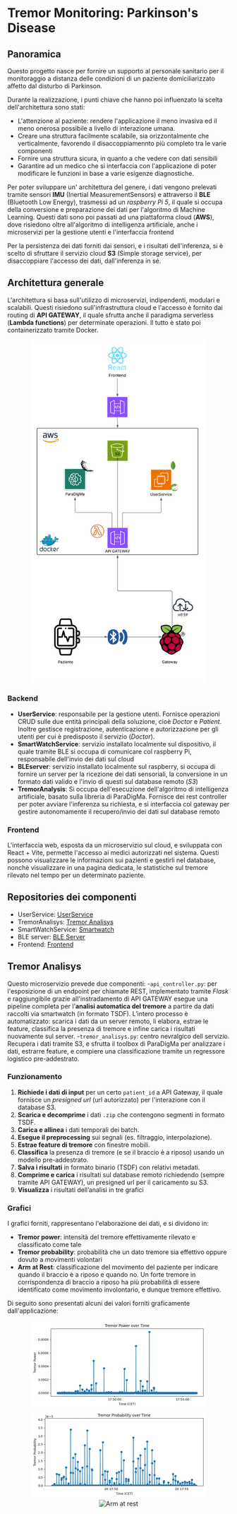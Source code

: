 # Tremor Monitoring: Parkinson's Disease

## Panoramica

Questo progetto nasce per fornire un supporto al personale sanitario per il monitoraggio a distanza delle condizioni di un paziente domiciliarizzato
affetto dal disturbo di Parkinson.

Durante la realizzazione, i punti chiave che hanno poi influenzato la scelta dell'architettura sono stati:
- L'attenzione al paziente: rendere l'applicazione il meno invasiva ed il meno onerosa possibile a livello di interazione umana.
- Creare una struttura facilmente scalabile, sia orizzontalmente che verticalmente, favorendo il disaccoppiamennto più completo tra le varie componenti
- Fornire una struttura sicura, in quanto a che vedere con dati sensibili
- Garantire ad un medico che si interfaccia con l'applicazione di poter modificare le funzioni in base a varie esigenze diagnostiche.

Per poter sviluppare un' architettura del genere, i dati vengono prelevati tramite sensori **IMU** (Inertial MeasurementSensors) e attraverso il **BLE** (Bluetooth Low Energy), trasmessi ad un *raspberry Pi 5*, il quale si occupa della conversione e preparazione dei dati per l'algoritmo di Machine Learning. Questi dati sono poi passati ad una piattaforma cloud (**AWS**), dove risiedono oltre all'algoritmo di intelligenza artificiale, anche i microservizi per la gestione utenti e l'interfaccia frontend

Per la persistenza dei dati forniti dai sensori, e i risultati dell'inferenza, si è scelto di sfruttare il servizio cloud **S3** (Simple storage service), per disaccoppiare l'accesso dei dati, dall'inferenza in sé.


## Architettura generale

L'architettura si basa sull'utilizzo di microservizi, indipendenti, modulari e scalabili. Questi risiedono sull'infrastruttura cloud e l'accesso è fornito dai routing di **API GATEWAY**, il quale sfrutta anche il paradigma serverless (**Lambda functions**) per determinate operazioni.
Il tutto è stato poi containerizzato tramite Docker.

<div align="center">
  <img src="img/FullProject.png" alt="Descrizione" width="400"/>
</div>


### Backend
- **UserService**: responsabile per la  gestione utenti. Fornisce operazioni CRUD sulle due entità principali della soluzione, cioè *Doctor* e *Patient*. Inoltre gestisce  registrazione, autenticazione e autorizzazione per gli utenti per cui è predisposto il servizio (*Doctor*).
- **SmartWatchService**: servizio installato localmente sul dispositivo, il quale tramite BLE si occupa di comunicare col raspberry Pi, responsabile dell'invio dei dati sul cloud
- **BLEserver**: servizio installato localmente sul raspberry, si occupa di fornire un server per la ricezione dei dati sensoriali, la conversione in un formato dati valido e l'invio di questi sul database remoto (*S3*)
- **TremorAnalysis**: Si occupa dell'esecuzione dell'algoritmo di intelligenza artificiale, basato sulla libreria di ParaDigMa. Fornisce dei rest controller per poter avviare l'inferenza su richiesta, e si interfaccia col gateway per gestire autonomamente il recupero/invio dei dati sul database remoto

### Frontend

L'interfaccia web, esposta da un microservizio sul cloud, e sviluppata con React + Vite, permette l'accesso ai medici autorizzati nel sistema. Questi possono visualizzare le informazioni sui pazienti e gestirli nel database, nonchè visualizzare in una pagina dedicata, le statistiche sul tremore rilevato nel tempo per un determinato paziente.

## Repositories dei componenti
- UserService: [UserService]([https://esempio.com](https://github.com/UniSalento-IDALab-IoTCourse-2024-2025/wot-project-UserService-PiccinnoFesta))
- TremorAnalisys: [Tremor Analisys]([https://esempio.com](https://github.com/UniSalento-IDALab-IoTCourse-2024-2025/wot-project-TremorAnalysis-PiccinnoFesta))
- SmartWatchService: [Smartwatch]([https://esempio.com](https://github.com/UniSalento-IDALab-IoTCourse-2024-2025/wot-project-smartwatch-PiccinnoFesta))
- BLE server: [BLE Server]([http](https://github.com/UniSalento-IDALab-IoTCourse-2024-2025/wot-project-BLEserver-PiccinnoFesta))
- Frontend: [Frontend]([http](https://github.com/UniSalento-IDALab-IoTCourse-2024-2025/wot-project-Frontend-PiccinnoFesta))
  


## Tremor Analisys

Questo microservizio prevede due componenti:
 -`api_controller.py`: per l'esposizione di un endpoint per chiamate REST, implementato tramite *Flask* e raggiungibile grazie all'instradamento di API GATEWAY
 esegue una pipeline completa per l'**analisi automatica del tremore** a partire da dati raccolti via smartwatch (in formato TSDF). L’intero processo è automatizzato: scarica i dati da un server remoto, li elabora, estrae le feature, classifica la presenza di tremore e infine carica i risultati nuovamente sul server.
 -`tremor_analisys.py`: centro nevralgico dell servizio. Recupera i dati tramite S3, e sfrutta il toolbox di ParaDigMa per analizzare i dati, estrarre feature, e compiere una classificazione tramite un regressore logistico pre-addestrato.
 

### Funzionamento

1. **Richiede i dati di input** per un certo `patient_id` a API Gateway, il quale fornisce un *presigned url* (url autorizzato) per l'interazione con il database S3.
2. **Scarica e decomprime** i dati `.zip` che contengono segmenti in formato TSDF.
3. **Carica e allinea** i dati temporali dei batch.
4. **Esegue il preprocessing** sui segnali (es. filtraggio, interpolazione).
5. **Estrae feature di tremore** con finestre mobili.
6. **Classifica** la presenza di tremore (e se il braccio è a riposo) usando un modello pre-addestrato.
7. **Salva i risultati** in formato binario (TSDF) con relativi metadati.
8. **Comprime e carica** i risultati sul database remoto richiedendo (sempre tramite API GATEWAY), un presigned url per il caricamento su S3.
9. **Visualizza** i risultati dell’analisi in tre grafici

### Grafici

I grafici forniti, rappresentano l'elaborazione dei dati, e si dividono in:
- **Tremor power**: intensità del tremore effettivamente rilevato e classificato come tale
- **Tremor probability**: probabilità che un dato tremore sia effettivo oppure dovuto a movimenti volontari
- **Arm at Rest**: classificazione del movimento del paziente per indicare quando il braccio è a riposo e quando no. Un forte tremore in corrispondenza di braccio a riposo ha più probabilità di essere identificato come movimento involontario, e dunque tremore effettivo.

Di seguito sono presentati alcuni dei valori forniti graficamente dall'applicazione:

<div align="center">
  <img src="img/tremorPower.png" alt="Tremor power" width="400"/>
</div>
<div align="center">
  <img src="img/tremorProba.png" alt="Tremor probability" width="400"/>
</div>

<div align="center">
  <img src="img/armAtRest.png" alt="Arm at rest" width="400"/>
</div>


